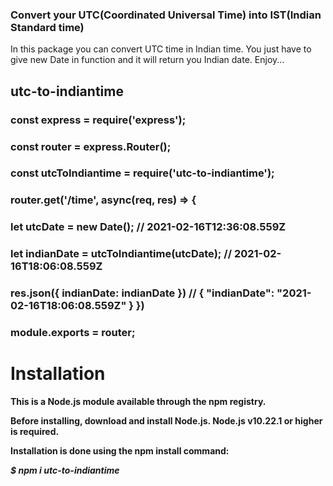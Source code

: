 <h3>Convert your UTC(Coordinated Universal Time) into IST(Indian Standard time)</h3>
In this package you can convert UTC time in Indian time.
You just have to give new Date in function and it will return you Indian date.
Enjoy...

<html>
<head>
</head>
<body>

<h2>utc-to-indiantime</h2>


<div>
<h3>const express = require('express');</h3>
<h3>const router = express.Router();</h3>
<h3>const utcToIndiantime = require('utc-to-indiantime');</h3>
<h3>router.get('/time', async(req, res)  => { <br>
<h3>	let utcDate = new Date(); // 2021-02-16T12:36:08.559Z<br>
  <h3>  let indianDate = utcToIndiantime(utcDate); // 2021-02-16T18:06:08.559Z <br>
   <h3> res.json({ indianDate: indianDate }) // {
    "indianDate": "2021-02-16T18:06:08.559Z"
}
})<h3>
<h3>module.exports = router;</h3>
</div>
<h1>Installation</h1>
<b>This is a Node.js module available through the npm registry. </br>

Before installing, download and install Node.js. Node.js v10.22.1 or higher is required. </br>

Installation is done using the npm install command: </br>

<i>$ npm i utc-to-indiantime
</body>
</html>
